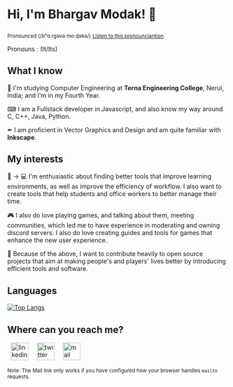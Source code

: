 # Hi, I'm Bhargav Modak! 👋
<sub>Pronounced (/bʰɑːrgəvə moːɖəkə/)</sub>
<sub>[Listen to this pronounciantion](http://ipa-reader.xyz/?text=b%CA%B0%C9%91%CB%90rg%C9%99v%C9%99%20mo%CB%90%C9%96%C9%99k%C9%99)</sub>

Pronouns : (It/Its)
## What I know 

🏫 I'm studying Computer Engineering at **Terna Engineering College**, Nerul, India; and I'm in my Fourth Year.

⌨ I am a Fullstack developer in Javascript, and also know my way around C, C++, Java, Python. 

✒ I am proficient in Vector Graphics and Design and am quite familiar with **Inkscape**.

## My interests

📖 → 💻 I'm enthusiastic about finding better tools that improve learning environments, as well as improve the efficiency of workflow. I also want to create tools that help students and office workers to better manage their time.

🎮 I also do love playing games, and talking about them, meeting communities, which led me to have experience in moderating and owning discord servers. I also do love creating guides and tools for games that enhance the new user experience.

👐 Because of the above, I want to contribute heavily to open source projects that aim at making people's and players' lives better by introducing efficient tools and software.

## Languages

[![Top Langs](https://github-readme-stats.vercel.app/api/top-langs/?username=bhargavmodak&layout=compact)](https://github.com/TheBrahmnicBoy/github-readme-stats)

## Where can you reach me?
&nbsp;&nbsp;[<img src='https://github.com/TheDudeThatCode/TheDudeThatCode/blob/master/Assets/Linkedin.svg' alt='linkedin' height='40'>](https://www.linkedin.com/in/bhargavmodak/)&nbsp;&nbsp;&nbsp;&nbsp;  [<img src='https://github.com/TheDudeThatCode/TheDudeThatCode/blob/master/Assets/Twitter.svg' alt='twitter' height='40'>](https://twitter.com/thebrahmnicboy)&nbsp;&nbsp;&nbsp;&nbsp;  [<img src='https://github.com/TheDudeThatCode/TheDudeThatCode/raw/master/Assets/Gmail.svg' alt='mail' height='40'>](mailto:thebrahmnicboy@gmail.com) &nbsp;&nbsp;&nbsp;&nbsp;

<sub>Note: The Mail link only works if you have configured how your browser handles `mailto` requests.</sub>
